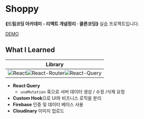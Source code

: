 # Shoppy
__⟪드림코딩 아카데미 - 리액트 개념정리 · 클론코딩⟫__ 실습 프로젝트입니다.

[DEMO](https://front-end-react-shoppy.vercel.app/)

## What I Learned
|Library|
|:---:|
|![React](https://img.shields.io/badge/React-20232A?style=for-the-badge&logo=react&logoColor=61DAFB)![React-Router](https://img.shields.io/badge/React_Router-CA4245?style=for-the-badge&logo=react-router&logoColor=white)![React-Query](https://img.shields.io/badge/React_Query-FF4154?style=for-the-badge&logo=React_Query&logoColor=white)|
- **React Query** 
  - `useMutation` 훅으로 서버 데이터 생성 / 수정 /삭제 요청
- **Custom Hook**으로 UI와 비즈니스 로직을 분리
- **Firebase** 인증 및 데이터 베이스 사용 
- **Cloudinary** 이미지 업로드

